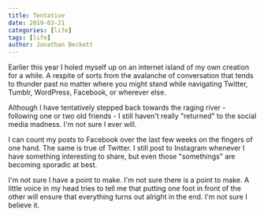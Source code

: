 ```yaml
---
title: Tentative
date: 2019-03-21
categories: [life]
tags: [life]
author: Jonathan Beckett
---
```


Earlier this year I holed myself up on an internet island of my own creation for a while. A respite of sorts from the avalanche of conversation that tends to thunder past no matter where you might stand while navigating Twitter, Tumblr, WordPress, Facebook, or wherever else.

Although I have tentatively stepped back towards the raging river - following one or two old friends - I still haven't really "returned" to the social media madness. I'm not sure I ever will.

I can count my posts to Facebook over the last few weeks on the fingers of one hand. The same is true of Twitter. I still post to Instagram whenever I have something interesting to share, but even those "somethings" are becoming sporadic at best.

I'm not sure I have a point to make. I'm not sure there is a point to make. A little voice in my head tries to tell me that putting one foot in front of the other will ensure that everything turns out alright in the end. I'm not sure I believe it.